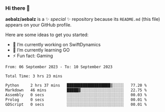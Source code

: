 ### Hi there 👋

**aebalz/aebalz** is a ✨ _special_ ✨ repository because its `README.md` (this file) appears on your GitHub profile.

Here are some ideas to get you started:

- 🔭 I’m currently working on SwiftDynamics
- 🌱 I’m currently learning GO
-  ⚡ Fun fact: Gaming
  
  <!--
- 👯 I’m looking to collaborate on ...
- 🤔 I’m looking for help with ...
- 💬 Ask me about ...
- 📫 How to reach me: ...
- 😄 Pronouns: ...
-->

<!--START_SECTION:waka-->

```txt
From: 06 September 2023 - To: 10 September 2023

Total Time: 3 hrs 23 mins

Python     2 hrs 37 mins   ███████████████████▒░░░░░   77.20 %
Markdown   46 mins         █████▓░░░░░░░░░░░░░░░░░░░   22.75 %
Assembly   0 secs          ░░░░░░░░░░░░░░░░░░░░░░░░░   00.03 %
Prolog     0 secs          ░░░░░░░░░░░░░░░░░░░░░░░░░   00.01 %
GDScript   0 secs          ░░░░░░░░░░░░░░░░░░░░░░░░░   00.01 %
```

<!--END_SECTION:waka-->
